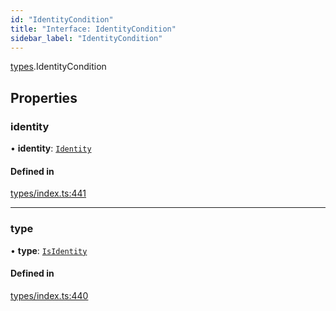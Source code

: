 ```yaml
---
id: "IdentityCondition"
title: "Interface: IdentityCondition"
sidebar_label: "IdentityCondition"
---
```


[types](../../../modules/Types/Types.md).IdentityCondition

## Properties

### identity

• **identity**: [`Identity`](../../../classes/API/Entities/Identity/Identity.md)

#### Defined in

[types/index.ts:441](https://github.com/PolymeshAssociation/polymesh-sdk/blob/de58d40fd/src/types/index.ts#L441)

___

### type

• **type**: [`IsIdentity`](../../../enums/Types/ConditionType/ConditionType.md#isidentity)

#### Defined in

[types/index.ts:440](https://github.com/PolymeshAssociation/polymesh-sdk/blob/de58d40fd/src/types/index.ts#L440)
